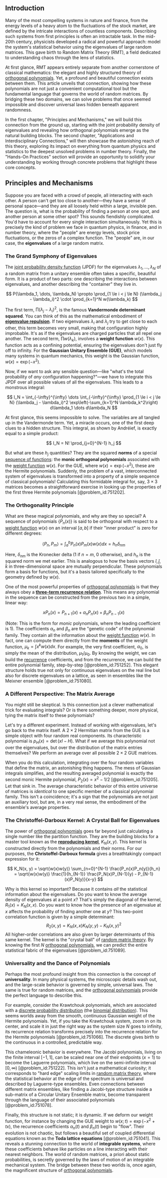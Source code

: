 ## Introduction
Many of the most compelling systems in nature and finance, from the energy levels of a heavy atom to the fluctuations of the stock market, are defined by the intricate interactions of countless components. Describing such systems from first principles is often an intractable task. In the mid-20th century, physicists developed a radical and powerful approach: model the system's statistical behavior using the eigenvalues of large random matrices. This gave birth to Random Matrix Theory (RMT), a field dedicated to understanding chaos through the lens of statistics.

At first glance, RMT appears entirely separate from another cornerstone of classical mathematics: the elegant and highly structured theory of [orthogonal polynomials](@article_id:146424). Yet, a profound and beautiful connection exists between them. This article unveils that connection, showing how these polynomials are not just a convenient computational tool but the fundamental language that governs the world of random matrices. By bridging these two domains, we can solve problems that once seemed impossible and discover universal laws hidden beneath apparent randomness.

In the first chapter, "Principles and Mechanisms," we will build this connection from the ground up, starting with the joint probability density of eigenvalues and revealing how orthogonal polynomials emerge as the natural building blocks. The second chapter, "Applications and Interdisciplinary Connections," will then showcase the astonishing reach of this theory, exploring its impact on everything from quantum physics and statistics to the deepest unsolved problems in number theory. Finally, the "Hands-On Practices" section will provide an opportunity to solidify your understanding by working through concrete problems that highlight these core concepts.

## Principles and Mechanisms

Suppose you are faced with a crowd of people, all interacting with each other. A person can't get too close to another—they have a sense of personal space—and they are all loosely held within a large, invisible pen. The question is, what is the probability of finding a person at one spot, and another person at some other spot? This sounds fiendishly complicated. You'd have to account for every single interaction simultaneously. Yet this is precisely the kind of problem we face in quantum physics, in finance, and in number theory, where the "people" are energy levels, stock price fluctuations, or the zeros of a complex function. The "people" are, in our case, the **eigenvalues** of a large random matrix.

### The Grand Symphony of Eigenvalues

The [joint probability density function](@article_id:177346) (JPDF) for the eigenvalues $\lambda_1, \dots, \lambda_N$ of a random matrix from a unitary ensemble often takes a specific, beautiful form. It is a product of two parts: one describing the interactions between eigenvalues, and another describing the "container" they live in.

$$
P(\lambda_1, \dots, \lambda_N) \propto \prod_{1 \le i < j \le N} (\lambda_j - \lambda_i)^2 \cdot \prod_{k=1}^N w(\lambda_k)
$$

The first term, $\prod (\lambda_j - \lambda_i)^2$, is the famous **Vandermonde determinant squared**. You can think of this as the mathematical embodiment of **[eigenvalue repulsion](@article_id:136192)**. If two eigenvalues $\lambda_i$ and $\lambda_j$ try to get close to each other, this term becomes very small, making that configuration highly improbable. It's as if the eigenvalues are charged particles that all repel one another. The second term, $\prod w(\lambda_k)$, involves a **weight function** $w(x)$. This function acts as a confining potential, ensuring the eigenvalues don't just fly off to infinity. For the **Gaussian Unitary Ensemble (GUE)**, which models many systems in quantum mechanics, this weight is the Gaussian function, $w(x) = \exp(-x^2)$.

Now, if we want to ask any sensible question—like "what's the total probability of *any* configuration happening?"—we have to integrate this JPDF over all possible values of all the eigenvalues. This leads to a monstrous integral:

$$
I_N = \int_{-\infty}^{\infty} \dots \int_{-\infty}^{\infty} \prod_{1 \le i < j \le N} (\lambda_j - \lambda_i)^2 \exp\left(-\sum_{k=1}^N \lambda_k^2\right) d\lambda_1 \dots d\lambda_N
$$

At first glance, this seems impossible to solve. The variables are all tangled up in the Vandermonde term. Yet, a miracle occurs, one of the first deep clues to a hidden structure. This integral, as shown by Andréief, is exactly equal to a simple product:

$$
I_N = N! \prod_{j=0}^{N-1} h_j
$$

But what are these $h_j$ quantities? They are the squared **norms** of a special [sequence of functions](@article_id:144381): the **monic orthogonal polynomials** associated with the [weight function](@article_id:175542) $w(x)$. For the GUE, where $w(x) = \exp(-x^2)$, these are the Hermite polynomials. Suddenly, the problem of a vast, interconnected system of eigenvalues is transformed into a property of a simple sequence of classical polynomials! Calculating this formidable integral for, say, $3 \times 3$ matrices becomes a straightforward exercise in looking up the properties of the first three Hermite polynomials [@problem_id:751202].

### The Orthogonality Principle

What are these magical polynomials, and why are they so special? A sequence of polynomials $\{P_n(x)\}$ is said to be orthogonal with respect to a [weight function](@article_id:175542) $w(x)$ on an interval $[a,b]$ if their "inner product" is zero for different degrees:

$$
\langle P_n, P_m \rangle = \int_a^b P_n(x) P_m(x) w(x) dx = h_n \delta_{nm}
$$

Here, $\delta_{nm}$ is the Kronecker delta (1 if $n=m$, 0 otherwise), and $h_n$ is the squared norm we met earlier. This is analogous to how the basis vectors $\hat{i}, \hat{j}, \hat{k}$ in three-dimensional space are mutually perpendicular. These polynomials form a basis for functions, but it's a basis tailored specifically to the geometry defined by $w(x)$.

One of the most powerful properties of [orthogonal polynomials](@article_id:146424) is that they always obey a **[three-term recurrence relation](@article_id:176351)**. This means any polynomial in the sequence can be constructed from the previous two in a simple, linear way:

$$
x P_n(x) = P_{n+1}(x) + \alpha_n P_n(x) + \beta_n P_{n-1}(x)
$$

(Note: This is the form for *monic* polynomials, where the leading coefficient is 1). The coefficients $\alpha_n$ and $\beta_n$ are the "genetic code" of the polynomial family. They contain all the information about the [weight function](@article_id:175542) $w(x)$. In fact, one can compute them directly from the **moments** of the weight function, $\mu_k = \int x^k w(x) dx$. For example, the very first coefficient, $\alpha_0$, is simply the mean of the distribution, $\mu_1 / \mu_0$. By knowing the weight, we can build the [recurrence](@article_id:260818) coefficients, and from the recurrence, we can build the entire polynomial family, step-by-step [@problem_id:751252]. This elegant structure holds true not only for continuous eigenvalues on the real line but also for discrete eigenvalues on a lattice, as seen in ensembles like the Meixner ensemble [@problem_id:751080].

### A Different Perspective: The Matrix Average

You might still be skeptical. Is this connection just a clever mathematical trick for evaluating integrals? Or is there something deeper, more physical, tying the matrix itself to these polynomials?

Let's try a different experiment. Instead of working with eigenvalues, let's go back to the matrix itself. A $2 \times 2$ Hermitian matrix from the GUE is a simple object with four random real components. Its characteristic polynomial is $p_H(x) = \det(xI - H)$. What if we average this polynomial not over the eigenvalues, but over the distribution of the matrix entries themselves? We perform an average over all possible $2 \times 2$ GUE matrices.

When you do this calculation, integrating over the four random variables that define the matrix, an astonishing thing happens. The mess of Gaussian integrals simplifies, and the resulting averaged polynomial is exactly the second monic Hermite polynomial, $P_2(x) = x^2 - 1/2$ [@problem_id:751205]. Let that sink in. The average characteristic behavior of this entire universe of matrices is *identical* to one specific member of a classical polynomial family. This isn't a coincidence; it's a sign that the polynomials are not just an auxiliary tool, but are, in a very real sense, the embodiment of the ensemble's average properties.

### The Christoffel-Darboux Kernel: A Crystal Ball for Eigenvalues

The power of [orthogonal polynomials](@article_id:146424) goes far beyond just calculating a single number like the partition function. They are the building blocks for a master tool known as the **[reproducing kernel](@article_id:262021)**, $K_N(x,y)$. This kernel is constructed directly from the polynomials and their norms. For our purposes, the **Christoffel-Darboux formula** gives a breathtakingly compact expression for it:

$$
K_N(x, y) = \sqrt{w(x)w(y)} \sum_{n=0}^{N-1} \frac{P_n(x)P_n(y)}{h_n} = \sqrt{w(x)w(y)} \frac{1}{h_{N-1}} \frac{P_N(x)P_{N-1}(y) - P_{N-1}(x)P_N(y)}{x-y}
$$

Why is this kernel so important? Because it contains *all* the statistical information about the eigenvalues.
Do you want to know the average density of eigenvalues at a point $x$? That's simply the diagonal of the kernel, $R_1(x) = K_N(x,x)$.
Do you want to know how the presence of an eigenvalue at $x$ affects the probability of finding another one at $y$? This two-point correlation function is given by a simple determinant:
$$
R_2(x, y) = K_N(x, x) K_N(y, y) - K_N(x, y)^2
$$
All higher-order correlations are also given by larger determinants of this same kernel. The kernel is the "crystal ball" of [random matrix theory](@article_id:141759). By knowing the first $N$ [orthogonal polynomials](@article_id:146424), we can predict the entire statistical fabric of the eigenvalues [@problem_id:751089].

### Universality and the Dance of Polynomials

Perhaps the most profound insight from this connection is the concept of **universality**. In many physical systems, the microscopic details wash out, and the large-scale behavior is governed by simple, universal laws. The same is true for random matrices, and the [orthogonal polynomials](@article_id:146424) provide the perfect language to describe this.

For example, consider the Krawtchouk polynomials, which are associated with a [discrete probability distribution](@article_id:267813) (the [binomial distribution](@article_id:140687)). This seems worlds away from the smooth, continuous Gaussian weight of the Hermite polynomials. Yet, if you take the Krawtchouk system, zoom in on its center, and scale it in just the right way as the system size $N$ goes to infinity, its recurrence relation transforms precisely into the recurrence relation for the Hermite polynomials [@problem_id:751066]. The discrete gives birth to the continuous in a controlled, predictable way.

This chameleonic behavior is everywhere. The Jacobi polynomials, living on the finite interval $[-1, 1]$, can be scaled near one of their endpoints ($x=1$) to become the Laguerre polynomials, which live on the semi-infinite interval $[0, \infty)$ [@problem_id:751222]. This isn't just a mathematical curiosity; it corresponds to "hard edge" scaling limits in [random matrix theory](@article_id:141759), where the statistical behavior at the edge of the spectrum is universal and described by Laguerre-type ensembles. Even connections between different matrix ensembles, like finding a Jacobi-type structure inside a sub-matrix of a Circular Unitary Ensemble matrix, become transparent through the language of their associated polynomials [@problem_id:751078].

Finally, this structure is not static; it is dynamic. If we deform our weight function, for instance by changing the GUE weight to $w(x;t) = \exp(-x^2 + tx)$, the recurrence coefficients $\alpha_n(t)$ and $\beta_n(t)$ begin to "flow". Their evolution is not chaotic, but follows a beautiful set of coupled differential equations known as the **Toda lattice equations** [@problem_id:751041]. This reveals a stunning connection to the world of **integrable systems**, where these coefficients behave like particles on a line interacting with their nearest neighbors. The world of random matrices, a priori about static probabilities, is secretly governed by the laws of motion of an integrable mechanical system. The bridge between these two worlds is, once again, the magnificent structure of [orthogonal polynomials](@article_id:146424).
